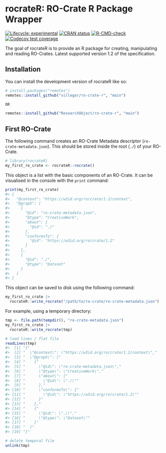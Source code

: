 
<!-- README.md is generated from README.Rmd. Please edit that file -->

# rocrateR: RO-Crate R Package Wrapper

<!-- badges: start -->

[![Lifecycle:
experimental](https://img.shields.io/badge/lifecycle-experimental-orange.svg)](https://lifecycle.r-lib.org/articles/stages.html#experimental)
[![CRAN
status](https://www.r-pkg.org/badges/version/rocrateR)](https://CRAN.R-project.org/package=rocrateR)
[![R-CMD-check](https://github.com/villegar/ro-crate-r/actions/workflows/R-CMD-check.yaml/badge.svg)](https://github.com/villegar/ro-crate-r/actions/workflows/R-CMD-check.yaml)
[![Codecov test
coverage](https://codecov.io/gh/villegar/ro-crate-r/graph/badge.svg)](https://app.codecov.io/gh/villegar/ro-crate-r)
<!-- badges: end -->

The goal of rocrateR is to provide an R package for creating,
manipulating and reading RO-Crates. Latest supported version 1.2 of the
specification.

## Installation

You can install the development version of rocrateR like so:

``` r
# install.packages("remotes")
remotes::install_github("villegar/ro-crate-r", "main")

OR

remotes::install_github("ResearchObject/ro-crate-r", "main")
```

## First RO-Crate

The following command creates an RO-Crate Metadata descriptor
(`ro-crate-metadata.json`). This should be stored inside the root (`./`)
of your RO-Crate.

``` r
# library(rocrateR)
my_first_ro_crate <- rocrateR::rocrate()
```

This object is a list with the basic components of an RO-Crate. It can
be visualised in the console with the `print` command:

``` r
print(my_first_ro_crate)
#> {
#>   "@context": "https://w3id.org/ro/crate/1.2/context",
#>   "@graph": [
#>     {
#>       "@id": "ro-crate-metadata.json",
#>       "@type": "CreativeWork",
#>       "about": {
#>         "@id": "./"
#>       },
#>       "conformsTo": {
#>         "@id": "https://w3id.org/ro/crate/1.2"
#>       }
#>     },
#>     {
#>       "@id": "./",
#>       "@type": "Dataset"
#>     }
#>   ]
#> }
```

This object can be saved to disk using the following command:

``` r
my_first_ro_crate |>
  rocrateR::write_rocrate("/path/to/ro-crate/ro-crate-metadata.json")
```

For example, using a temporary directory:

``` r
tmp <- file.path(tempdir(), "ro-crate-metadata.json")
my_first_ro_crate |>
  rocrateR::write_rocrate(tmp)

# load lines / flat file
readLines(tmp)
#>  [1] "{"                                                         
#>  [2] "  \"@context\": \"https://w3id.org/ro/crate/1.2/context\","
#>  [3] "  \"@graph\": ["                                           
#>  [4] "    {"                                                     
#>  [5] "      \"@id\": \"ro-crate-metadata.json\","                
#>  [6] "      \"@type\": \"CreativeWork\","                        
#>  [7] "      \"about\": {"                                        
#>  [8] "        \"@id\": \"./\""                                   
#>  [9] "      },"                                                  
#> [10] "      \"conformsTo\": {"                                   
#> [11] "        \"@id\": \"https://w3id.org/ro/crate/1.2\""        
#> [12] "      }"                                                   
#> [13] "    },"                                                    
#> [14] "    {"                                                     
#> [15] "      \"@id\": \"./\","                                    
#> [16] "      \"@type\": \"Dataset\""                              
#> [17] "    }"                                                     
#> [18] "  ]"                                                       
#> [19] "}"

# delete temporal file
unlink(tmp)
```

